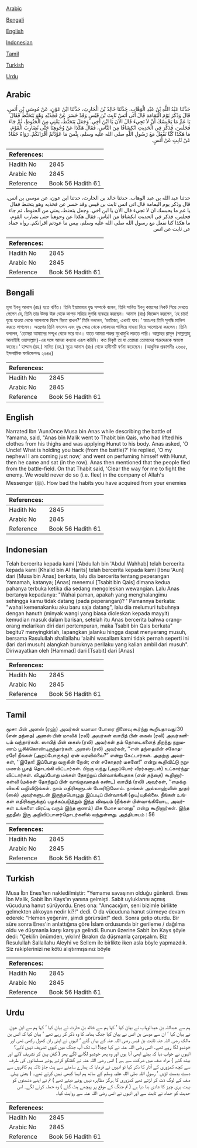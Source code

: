 [Arabic](#arabic)

[Bengali](#bengali)

[English](#english)

[Indonesian](#indonesian)

[Tamil](#tamil)

[Turkish](#turkish)

[Urdu](#urdu)

## Arabic


<div dir="rtl" lang="ar" style={{fontSize:'larger',backgroundColor:'#f8f9fa',padding:20}}>
حَدَّثَنَا عَبْدُ اللَّهِ بْنُ عَبْدِ الْوَهَّابِ، حَدَّثَنَا خَالِدُ بْنُ الْحَارِثِ، حَدَّثَنَا ابْنُ عَوْنٍ، عَنْ مُوسَى بْنِ أَنَسٍ، قَالَ وَذَكَرَ يَوْمَ الْيَمَامَةِ قَالَ أَتَى أَنَسٌ ثَابِتَ بْنَ قَيْسٍ وَقَدْ حَسَرَ عَنْ فَخِذَيْهِ وَهْوَ يَتَحَنَّطُ فَقَالَ يَا عَمِّ مَا يَحْبِسُكَ أَنْ لاَ تَجِيءَ قَالَ الآنَ يَا ابْنَ أَخِي‏.‏ وَجَعَلَ يَتَحَنَّطُ، يَعْنِي مِنَ الْحَنُوطِ، ثُمَّ جَاءَ فَجَلَسَ، فَذَكَرَ فِي الْحَدِيثِ انْكِشَافًا مِنَ النَّاسِ، فَقَالَ هَكَذَا عَنْ وُجُوهِنَا حَتَّى نُضَارِبَ الْقَوْمَ، مَا هَكَذَا كُنَّا نَفْعَلُ مَعَ رَسُولِ اللَّهِ صلى الله عليه وسلم، بِئْسَ مَا عَوَّدْتُمْ أَقْرَانَكُمْ‏.‏ رَوَاهُ حَمَّادٌ عَنْ ثَابِتٍ عَنْ أَنَسٍ‏.‏
</div>
<div style={{backgroundColor:'#f8f9fa',padding:20, marginBottom: 10}}><table> <thead> <tr> <th>References:</th> <th></th> </tr> </thead> <tbody><tr><td>Hadith No</td><td>2845</td></tr><tr><td>Arabic No</td><td>2845</td></tr><tr><td>Reference</td><td>Book 56 Hadith 61</td></tr></tbody></table></div>


<div dir="rtl" lang="ar" style={{fontSize:'larger',backgroundColor:'#f8f9fa',padding:20}}>
حدثنا عبد الله بن عبد الوهاب، حدثنا خالد بن الحارث، حدثنا ابن عون، عن موسى بن انس، قال وذكر يوم اليمامة قال اتى انس ثابت بن قيس وقد حسر عن فخذيه وهو يتحنط فقال يا عم ما يحبسك ان لا تجيء قال الان يا ابن اخي. وجعل يتحنط، يعني من الحنوط، ثم جاء فجلس، فذكر في الحديث انكشافا من الناس، فقال هكذا عن وجوهنا حتى نضارب القوم، ما هكذا كنا نفعل مع رسول الله صلى الله عليه وسلم، بيس ما عودتم اقرانكم. رواه حماد عن ثابت عن انس
</div>
<div style={{backgroundColor:'#f8f9fa',padding:20, marginBottom: 10}}><table> <thead> <tr> <th>References:</th> <th></th> </tr> </thead> <tbody><tr><td>Hadith No</td><td>2845</td></tr><tr><td>Arabic No</td><td>2845</td></tr><tr><td>Reference</td><td>Book 56 Hadith 61</td></tr></tbody></table></div>

## Bengali


<div dir="ltr" lang="bn" style={{fontSize:'larger',backgroundColor:'#f8f9fa',padding:20}}>
মূসা ইবনু আনাস (রাঃ) হতে বর্ণিত। তিনি ইয়ামামার যুদ্ধ সম্পর্কে বলেন, তিনি সাবিত ইবনু কায়সের নিকট গিয়ে দেখতে পেলেন যে, তিনি তার উভয় উরু থেকে কাপড় সরিয়ে সুগন্ধি ব্যবহার করছেন। আনাস (রাঃ) জিজ্ঞেস করলেন, ‘হে চাচা! যুদ্ধে যাওয়া থেকে আপনাকে কিসে বিরত রাখল?’ তিনি বললেন, ‘ভাতিজা, এখনই যাব।’ অতঃপর তিনি সুগন্ধি মালিশ করতে লাগলেন। অতঃপর তিনি বসলেন এবং যুদ্ধ ক্ষেত্র থেকে লোকদের পালিয়ে যাওয়া নিয়ে আলোচনা করলেন। তিনি বললেন, ‘তোমরা আমাদের সম্মুখ থেকে সরে যাও। যাতে আমরা শত্রুর মুখোমুখি লড়তে পারি। আল্লাহর রাসূল (সাল্লাল্লাহু আলাইহি ওয়াসাল্লাম)-এর সঙ্গে আমরা কখনো এরূপ করিনি। কত নিকৃষ্ট তা যা তোমরা তোমাদের শত্রুদেরকে অভ্যস্ত করেছ।’ হাম্মাদ (রহ.) সাবিত (রহ.) সূত্রে আনাস (রাঃ) থেকে হাদীসটি বর্ণনা করেছেন। (আধুনিক প্রকাশনীঃ ২৬৩৫, ইসলামিক ফাউন্ডেশনঃ ২৬৪৫)
</div>
<div style={{backgroundColor:'#f8f9fa',padding:20, marginBottom: 10}}><table> <thead> <tr> <th>References:</th> <th></th> </tr> </thead> <tbody><tr><td>Hadith No</td><td>2845</td></tr><tr><td>Arabic No</td><td>2845</td></tr><tr><td>Reference</td><td>Book 56 Hadith 61</td></tr></tbody></table></div>

## English


<div dir="ltr" lang="en" style={{fontSize:'larger',backgroundColor:'#f8f9fa',padding:20}}>
Narrated Ibn 'Aun:Once Musa bin Anas while describing the battle of Yamama, said, "Anas bin Malik went to Thabit bin Qais, who had lifted his clothes from his thighs and was applying Hunut to his body. Anas asked, 'O Uncle! What is holding you back (from the battle)?' He replied, 'O my nephew! I am coming just now,' and went on perfuming himself with Hunut, then he came and sat (in the row). Anas then mentioned that the people fled from the battle-field. On that Thabit said, 'Clear the way for me to fight the enemy. We would never do so (i.e. flee) in the company of Allah's Messenger (ﷺ). How bad the habits you have acquired from your enemies
</div>
<div style={{backgroundColor:'#f8f9fa',padding:20, marginBottom: 10}}><table> <thead> <tr> <th>References:</th> <th></th> </tr> </thead> <tbody><tr><td>Hadith No</td><td>2845</td></tr><tr><td>Arabic No</td><td>2845</td></tr><tr><td>Reference</td><td>Book 56 Hadith 61</td></tr></tbody></table></div>

## Indonesian


<div dir="ltr" lang="id" style={{fontSize:'larger',backgroundColor:'#f8f9fa',padding:20}}>
Telah bercerita kepada kami ['Abdullah bin 'Abdul Wahhab] telah bercerita kepada kami [Khalid bin Al Harits] telah bercerita kepada kami [Ibnu 'Aun] dari [Musa bin Anas] berkata, lalu dia bercerita tentang peperangan Yamamah, katanya; [Anas] menemui [Tsabit bin Qais] dimana kedua pahanya terbuka ketika dia sedang mengoleskan wewangian. Lalu Anas bertanya kepadanya: "Wahai paman, apakah yang menghalangimu sehingga kamu tidak datang (pada peperangan)? ' Pamannya berkata: "wahai kemenakanku aku baru saja datang", lalu dia melumuri tubuhnya dengan hanuth (minyak wangi yang biasa dioleskan kepada mayyit) kemudian masuk dalam barisan, setelah itu Anas bercerita bahwa orang-orang melarikan diri dari pertempuran, maka Tsabit bin Qais berkata" begitu? menyingkirlah, lapangkan jalanku hingga dapat menyerang musuh, bersama Rasulullah shallallahu 'alaihi wasallam kami tidak pernah seperti ini (lari dari musuh) alangkah buruknya perilaku yang kalian ambil dari musuh". Diriwayatkan oleh [Hammad] dari [Tsabit] dari [Anas]
</div>
<div style={{backgroundColor:'#f8f9fa',padding:20, marginBottom: 10}}><table> <thead> <tr> <th>References:</th> <th></th> </tr> </thead> <tbody><tr><td>Hadith No</td><td>2845</td></tr><tr><td>Arabic No</td><td>2845</td></tr><tr><td>Reference</td><td>Book 56 Hadith 61</td></tr></tbody></table></div>

## Tamil


<div dir="ltr" lang="ta" style={{fontSize:'larger',backgroundColor:'#f8f9fa',padding:20}}>
மூசா பின் அனஸ் (ரஹ்) அவர்கள் யமாமா போரை நினைவு கூர்ந்து கூறியதாவது:30 (என் தந்தை) அனஸ் பின் மாலிக் (ரலி) அவர்கள் ஸாபித் பின் கைஸ் (ரலி) அவர்களிடம் வந்தார்கள். ஸாபித் பின் கைஸ் (ரலி) அவர்கள் தம் தொடைகளைத் திறந்து நறுமணம் பூசிக்கொண்டிருந்தார்கள். அனஸ் (ரலி) அவர்கள், ‘‘என் தந்தையின் சகோதரரே! நீங்கள் (அறப்போருக்கு) ஏன் வரவில்லை?” என்று கேட்டார்கள். அதற்கு அவர்கள், ‘‘இதோ! இப்போது வருகின் றேன்; என் சகோதரர் மகனே!” என்று கூறிவிட்டு நறுமணம் பூசத் தொடங்கி விட்டார்கள். பிறகு வந்து (அறப்போர் வீரர்களுடன்) உட்கார்ந்துவிட்டார்கள். லிஅப்போது மக்கள் தோற்றுப் பின்வாங்கியதாக (என் தந்தை) கூறினார்கள்லி (மக்கள் தோற்றுப் பின் வாங்குவதைக் கண்ட) ஸாபித் (ரலி) அவர்கள், ‘‘எமக்கு விலகி வழிவிடுங்கள். நாம் எதிரிகளுடன் போரிடுவோம். நாங்கள் அல்லாஹ்வின் தூதர் (ஸல்) அவர்களுடன் இருந்தபொழுது இப்படிப் பின்வாங்கி (ஓடி)யதில்லை. நீங்கள் உங்கள் எதிரிகளுக்குப் பழக்கப்படுத்தும் இந்த விஷயம் (நீங்கள் பின்வாங்கியோட, அவர்கள் உங்களை விரட்டி வரும் இந்த குணம்) மிக மோச மானது” என்று கூறினார்கள். இந்த ஹதீஸ் இரு அறிவிப்பாளர்தொடர்களில் வந்துள்ளது. அத்தியாயம் : 56
</div>
<div style={{backgroundColor:'#f8f9fa',padding:20, marginBottom: 10}}><table> <thead> <tr> <th>References:</th> <th></th> </tr> </thead> <tbody><tr><td>Hadith No</td><td>2845</td></tr><tr><td>Arabic No</td><td>2845</td></tr><tr><td>Reference</td><td>Book 56 Hadith 61</td></tr></tbody></table></div>

## Turkish


<div dir="ltr" lang="tr" style={{fontSize:'larger',backgroundColor:'#f8f9fa',padding:20}}>
Musa İbn Enes'ten nakledilmiştir: "Yemame savaşının olduğu günlerdi. Enes İbn Malik, Sabit İbn Kays'ın yanına gelmişti. Sabit uyluklarını açmış vücuduna hanut sürüyordu. Enes ona: "Amcacığım, seni bizimle birlikte gelmekten alıkoyan nedir ki?!" dedi. O da vücuduna hanut sürmeye devam ederek: "Hemen yeğenim, şimdi görürsün!" dedi. Sonra gelip oturdu. Bir süre sonra Enes'in anlattığına göre İslam ordusunda bir gerileme / dağılma oldu ve düşmanla karşı karşıya gelindi. Bunun üzerine Sabit İbn Kays şöyle dedi: "Çekilin önümden, yıkılın! Bırakın da düşmanla çarpışalım. Biz Resulullah Sallallahu Aleyhi ve Sellem ile birlikte iken asla böyle yapmazdık. Siz rakiplerinizi ne kötü alıştırmışsınız böyle
</div>
<div style={{backgroundColor:'#f8f9fa',padding:20, marginBottom: 10}}><table> <thead> <tr> <th>References:</th> <th></th> </tr> </thead> <tbody><tr><td>Hadith No</td><td>2845</td></tr><tr><td>Arabic No</td><td>2845</td></tr><tr><td>Reference</td><td>Book 56 Hadith 61</td></tr></tbody></table></div>

## Urdu


<div dir="rtl" lang="ur" style={{fontSize:'larger',backgroundColor:'#f8f9fa',padding:20}}>
ہم سے عبداللہ بن عبدالوہاب نے بیان کیا ‘ کہا ہم سے خالد بن حارث نے بیان کیا ‘ کہا ہم سے ابن عون نے بیان کیا ‘ ان سے موسیٰ بن انس نے بیان کیا جنگ یمامہ کا وہ ذکر کر رہے تھے ‘ بیان کیا کہ انس بن مالک رضی اللہ عنہ ثابت بن قیس رضی اللہ عنہ کے یہاں گئے ‘ انہوں نے اپنی ران کھول رکھی تھی اور خوشبو لگا رہے تھے۔ انس رضی اللہ عنہ نے کہا چچا! اب تک آپ جنگ میں کیوں تشریف نہیں لائے؟ انہوں نے جواب دیا کہ بیٹے ابھی آتا ہوں اور وہ پھر خوشبو لگانے لگے پھر ( کفن پہن کر تشریف لائے اور بیٹھ گئے ) مراد صف میں شرکت سے ہے ) انس رضی اللہ عنہ نے گفتگو کرتے ہوئے مسلمانوں کی طرف سے کچھ کمزوری کے آثار کا ذکر کیا تو انہوں نے فرمایا کہ ہمارے سامنے سے ہٹ جاؤ تاکہ ہم کافروں سے دست بدست لڑیں ‘ رسول اللہ صلی اللہ علیہ وسلم کے ساتھ ہم ایسا کبھی نہیں کرتے تھے۔ ( یعنی پہلی صف کے لوگ ڈٹ کر لڑتے تھے کمزوری کا ہرگز مظاہرہ نہیں ہونے دیتے تھے ) تم نے اپنے دشمنوں کو بہت بری چیز کا عادی بنا دیا ہے ( تم جنگ کے موقع پر پیچھے ہٹ گئے ) وہ حملہ کرنے لگے۔ اس حدیث کو حماد نے ثابت سے اور انہوں نے انس رضی اللہ عنہ سے روایت کیا۔
</div>
<div style={{backgroundColor:'#f8f9fa',padding:20, marginBottom: 10}}><table> <thead> <tr> <th>References:</th> <th></th> </tr> </thead> <tbody><tr><td>Hadith No</td><td>2845</td></tr><tr><td>Arabic No</td><td>2845</td></tr><tr><td>Reference</td><td>Book 56 Hadith 61</td></tr></tbody></table></div>